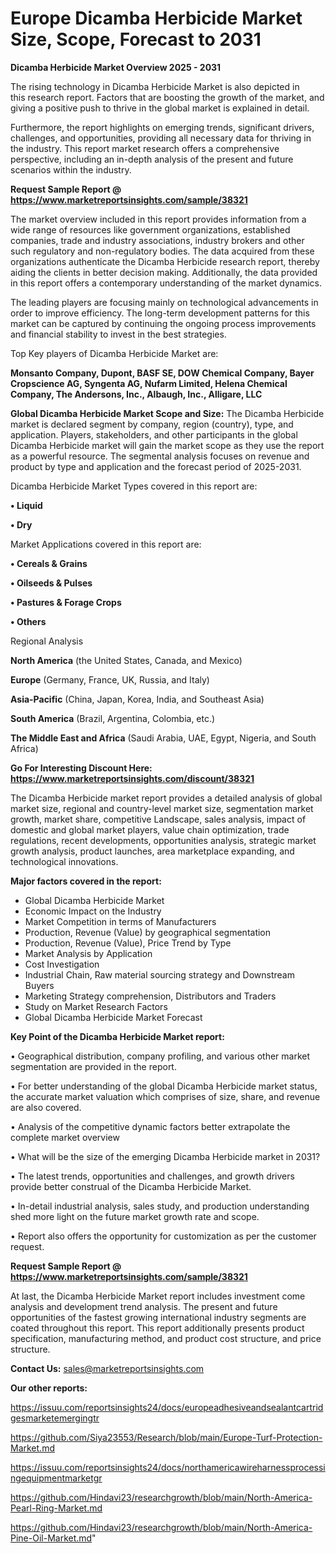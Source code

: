 # Europe Dicamba Herbicide Market Size, Scope, Forecast to 2031

<Strong> Dicamba Herbicide Market Overview 2025 - 2031</strong>

The rising technology in Dicamba Herbicide Market is also depicted in this research report. Factors that are boosting the growth of the market, and giving a positive push to thrive in the global market is explained in detail.

Furthermore, the report highlights on emerging trends, significant drivers, challenges, and opportunities, providing all necessary data for thriving in the industry. This report market research offers a comprehensive perspective, including an in-depth analysis of the present and future scenarios within the industry.

<strong>Request Sample Report @ <a href=https://www.marketreportsinsights.com/sample/38321>https://www.marketreportsinsights.com/sample/38321</a></strong>

The market overview included in this report provides information from a wide range of resources like government organizations, established companies, trade and industry associations, industry brokers and other such regulatory and non-regulatory bodies. The data acquired from these organizations authenticate the Dicamba Herbicide research report, thereby aiding the clients in better decision making. Additionally, the data provided in this report offers a contemporary understanding of the market dynamics.

The leading players are focusing mainly on technological advancements in order to improve efficiency. The long-term development patterns for this market can be captured by continuing the ongoing process improvements and financial stability to invest in the best strategies.

Top Key players of Dicamba Herbicide Market are:

<strong>Monsanto Company, Dupont, BASF SE, DOW Chemical Company, Bayer Cropscience AG, Syngenta AG, Nufarm Limited, Helena Chemical Company, The Andersons, Inc., Albaugh, Inc., Alligare, LLC</strong>

<strong><b>Global Dicamba Herbicide Market Scope and Size:</b></strong>
The Dicamba Herbicide market is declared segment by company, region (country), type, and application. Players, stakeholders, and other participants in the global Dicamba Herbicide market will gain the market scope as they use the report as a powerful resource. The segmental analysis focuses on revenue and product by type and application and the forecast period of 2025-2031.

Dicamba Herbicide Market Types covered in this report are:

<strong>•  Liquid

•  Dry</strong>

Market Applications covered in this report are:

<strong>•  Cereals & Grains

•  Oilseeds & Pulses

•  Pastures & Forage Crops

•  Others</strong> 

Regional Analysis

<strong>North America</strong> (the United States, Canada, and Mexico)

<strong>Europe</strong> (Germany, France, UK, Russia, and Italy)

<strong>Asia-Pacific</strong> (China, Japan, Korea, India, and Southeast Asia)

<strong>South America</strong> (Brazil, Argentina, Colombia, etc.)

<strong>The Middle East and Africa</strong> (Saudi Arabia, UAE, Egypt, Nigeria, and South Africa)

<strong>Go For Interesting Discount Here: <a href=https://www.marketreportsinsights.com/discount/38321>https://www.marketreportsinsights.com/discount/38321</a></strong>

The Dicamba Herbicide market report provides a detailed analysis of global market size, regional and country-level market size, segmentation market growth, market share, competitive Landscape, sales analysis, impact of domestic and global market players, value chain optimization, trade regulations, recent developments, opportunities analysis, strategic market growth analysis, product launches, area marketplace expanding, and technological innovations.

<strong><b>Major factors covered in the report:</b></strong>
<ul>
  <li>Global Dicamba Herbicide Market </li>
  <li>Economic Impact on the Industry</li>
  <li>Market Competition in terms of Manufacturers</li>
  <li>Production, Revenue (Value) by geographical segmentation</li>
  <li>Production, Revenue (Value), Price Trend by Type</li>
  <li>Market Analysis by Application</li>
  <li>Cost Investigation</li>
  <li>Industrial Chain, Raw material sourcing strategy and Downstream Buyers</li>
  <li>Marketing Strategy comprehension, Distributors and Traders</li>
  <li>Study on Market Research Factors</li>
  <li>Global Dicamba Herbicide Market Forecast</li>
</ul>

<strong><b>Key Point of the Dicamba Herbicide Market report:</b></strong>

• Geographical distribution, company profiling, and various other market segmentation are provided in the report.

• For better understanding of the global Dicamba Herbicide market status, the accurate market valuation which comprises of size, share, and revenue are also covered.

• Analysis of the competitive dynamic factors better extrapolate the complete market overview

• What will be the size of the emerging Dicamba Herbicide market in 2031?

• The latest trends, opportunities and challenges, and growth drivers provide better construal of the Dicamba Herbicide Market.

• In-detail industrial analysis, sales study, and production understanding shed more light on the future market growth rate and scope.

• Report also offers the opportunity for customization as per the customer request.

<strong>Request Sample Report @ <a href=https://www.marketreportsinsights.com/sample/38321>https://www.marketreportsinsights.com/sample/38321</a></strong>

At last, the Dicamba Herbicide Market report includes investment come analysis and development trend analysis. The present and future opportunities of the fastest growing international industry segments are coated throughout this report. This report additionally presents product specification, manufacturing method, and product cost structure, and price structure.

<strong>Contact Us:</strong>
sales@marketreportsinsights.com

<strong>Our other reports:</strong>

<a href=https://issuu.com/reportsinsights24/docs/europeadhesiveandsealantcartridgesmarketemergingtr>https://issuu.com/reportsinsights24/docs/europeadhesiveandsealantcartridgesmarketemergingtr</a>

<a href=https://github.com/Siya23553/Research/blob/main/Europe-Turf-Protection-Market.md>https://github.com/Siya23553/Research/blob/main/Europe-Turf-Protection-Market.md</a>

<a href=https://issuu.com/reportsinsights24/docs/northamericawireharnessprocessingequipmentmarketgr>https://issuu.com/reportsinsights24/docs/northamericawireharnessprocessingequipmentmarketgr</a>

<a href=https://github.com/Hindavi23/researchgrowth/blob/main/North-America-Pearl-Ring-Market.md>https://github.com/Hindavi23/researchgrowth/blob/main/North-America-Pearl-Ring-Market.md</a>

<a href=https://github.com/Hindavi23/researchgrowth/blob/main/North-America-Pine-Oil-Market.md>https://github.com/Hindavi23/researchgrowth/blob/main/North-America-Pine-Oil-Market.md</a>"
